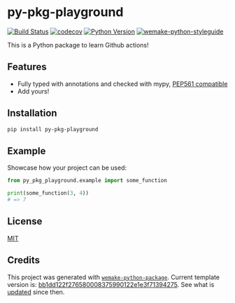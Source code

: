 # py-pkg-playground

[![Build Status](https://github.com/Dresdn/py-pkg-playground/workflows/test/badge.svg?branch=main&event=push)](https://github.com/Dresdn/py-pkg-playground/actions?query=workflow%3Atest)
[![codecov](https://codecov.io/gh/Dresdn/py-pkg-playground/branch/main/graph/badge.svg)](https://codecov.io/gh/Dresdn/py-pkg-playground)
[![Python Version](https://img.shields.io/pypi/pyversions/py-pkg-playground.svg)](https://pypi.org/project/py-pkg-playground/)
[![wemake-python-styleguide](https://img.shields.io/badge/style-wemake-000000.svg)](https://github.com/wemake-services/wemake-python-styleguide)

This is a Python package to learn Github actions!

## Features

- Fully typed with annotations and checked with mypy, [PEP561 compatible](https://www.python.org/dev/peps/pep-0561/)
- Add yours!

## Installation

```bash
pip install py-pkg-playground
```

## Example

Showcase how your project can be used:

```python
from py_pkg_playground.example import some_function

print(some_function(3, 4))
# => 7
```

## License

[MIT](https://github.com/Dresdn/py-pkg-playground/blob/master/LICENSE)

## Credits

This project was generated with [`wemake-python-package`](https://github.com/wemake-services/wemake-python-package). Current template version is: [bb1dd122f276580008375990122e1e3f71394275](https://github.com/wemake-services/wemake-python-package/tree/bb1dd122f276580008375990122e1e3f71394275). See what is [updated](https://github.com/wemake-services/wemake-python-package/compare/bb1dd122f276580008375990122e1e3f71394275...master) since then.
